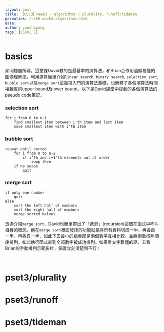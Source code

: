 ```yaml
---
layout: post
title: 【CS50】week3 - algorithms | plurality, runoff/tideman 
permalink: /cs50-week3-algorithms.html
date: 
author: yunchipang
tags: [CS50, C]
---
```


# **basics**
如同標題所寫，這堂課David教的是最基本的演算法，和Brian合作用淺顯易懂的圖像理解法，利用道具簡單介紹`linear search`, `binary search`, `selection sort`, `bubble sort`以及`merge sort`這幾項入門的演算法基礎，也解釋了各個演算法時間複雜度的upper bound及lower bound。以下是David課堂中提到的各個演算法的pseudo code筆記。

### **selection sort**
```
for i from 0 to n-1
	find smallest item between i'th item and last item
	save smallest item with i'th item
```

### **bubble sort**
```
repeat until sorted
	for i from 0 to n-2
		if i'th and i+1'th elements out of order
			swap them
	if no swaps
		quit
```

### **merge sort**
```
if only one number
	quit
else
	sort the left half of numbers
	sort the right half of numbers
	merge sorted halves
```
透過介紹`merge sort`，David也簡單帶出了「遞迴」(recursion)這個在函式中呼叫自身的概念。他在`merge sort`裡面發揮的功能就是將所有資料切成一半、再各自一半、再各自一半，如此下去最小的組合即是兩個數字互相比較，並將兩數按照順序排列，如此執行函式直到全部數字被成功排列。如果看文字難懂的話，去看Brian的手動排列示範影片，保證立刻清楚到不行！

<br>

# **pset3/plurality**

# **pset3/runoff**

# **pset3/tideman**
